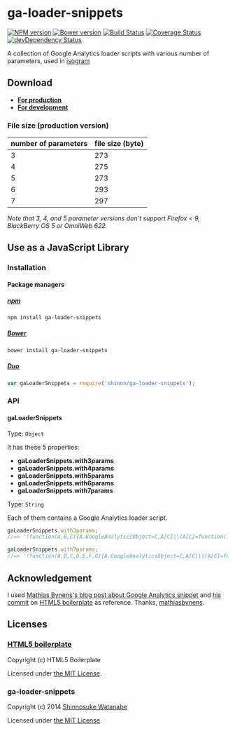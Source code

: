 # ga-loader-snippets

[![NPM version](https://badge.fury.io/js/ga-loader-snippets.svg)](https://www.npmjs.org/package/ga-loader-snippets)
[![Bower version](https://badge.fury.io/bo/ga-loader-snippets.svg)](https://github.com/shinnn/ga-loader-snippets/releases)
[![Build Status](https://travis-ci.org/shinnn/ga-loader-snippets.svg?branch=master)](https://travis-ci.org/shinnn/ga-loader-snippets)
[![Coverage Status](https://img.shields.io/coveralls/shinnn/ga-loader-snippets.svg)](https://coveralls.io/r/shinnn/ga-loader-snippets)
[![devDependency Status](https://david-dm.org/shinnn/ga-loader-snippets/dev-status.svg)](https://david-dm.org/shinnn/ga-loader-snippets#info=devDependencies)

A collection of Google Analytics loader scripts with various number of parameters, used in [isogram](https://github.com/shinnn/isogram)

## Download

* [**For production**](https://github.com/shinnn/ga-loader-snippets/tree/master/snippets-production)
* [**For development**](https://github.com/shinnn/ga-loader-snippets/tree/master/snippets-development)

### File size (production version)

| number of parameters | file size (byte) |
| --- | --- |
| 3 | 273 |
| 4 | 275 |
| 5 | 273 |
| 6 | 293 |
| 7 | 297 |

*Note that 3, 4, and 5 parameter versions don't support Firefox < 9, BlackBerry OS 5 or  OmniWeb 622.*

## Use as a JavaScript Library

### Installation

#### Package managers

##### [npm](https://www.npmjs.org/)

```sh
npm install ga-loader-snippets
```

##### [Bower](http://bower.io/)

```sh
bower install ga-loader-snippets
```

##### [Duo](http://duojs.org/)

```javascript
var gaLoaderSnippets = require('shinnn/ga-loader-snippets');
```

### API

#### gaLoaderSnippets

Type: `Object`

It has these 5 properties:

* **gaLoaderSnippets.with3params**
* **gaLoaderSnippets.with4params**
* **gaLoaderSnippets.with5params**
* **gaLoaderSnippets.with6params**
* **gaLoaderSnippets.with7params**

Type: `String`

Each of them contains a Google Analytics loader script.

```javascript
gaLoaderSnippets.with3params;
//=> '!function(A,B,C){A.GoogleAnalyticsObject=C,A[C]||(A[C]=function(){\n(A[C].q=A[C].q||[]).push(arguments)}),A[C].l=+new Date;var s=B.createElement("script"),\ne=B.scripts[0];s.src="//www.google-analytics.com/analytics.js",\ne.parentNode.insertBefore(s,e)}(window,document,"ga");'

gaLoaderSnippets.with7params;
//=> '!function(A,B,C,D,E,F,G){A.GoogleAnalyticsObject=C,A[C]||(A[C]=function(){\n(A[C].q=A[C].q||[]).push(arguments)}),A[C].l=+new Date,F=B.createElement(D),\nG=B.getElementsByTagName(D)[0],F.src=E,G.parentNode.insertBefore(F,G)}\n(window,document,"ga","script","//www.google-analytics.com/analytics.js");'
```

## Acknowledgement

I used [Mathias Bynens's blog post about Google Analytics snippet](https://mathiasbynens.be/notes/async-analytics-snippet) and [his commit](https://github.com/h5bp/html5-boilerplate/commit/48d49e96d6db282eb9686d31ebbc5cbbbdd4d966) on [HTML5 boilerplate](https://github.com/h5bp/html5-boilerplate) as reference. Thanks, [mathiasbynens](https://github.com/mathiasbynens).

## Licenses

### [HTML5 boilerplate](http://html5boilerplate.com/)

Copyright (c) HTML5 Boilerplate

Licensed under [the MIT License](https://github.com/h5bp/html5-boilerplate/blob/master/LICENSE.md).

### ga-loader-snippets

Copyright (c) 2014 [Shinnosuke Watanabe](https://github.com/shinnn)

Licensed under [the MIT License](./LICENSES.md#ga-loader-snippets).
